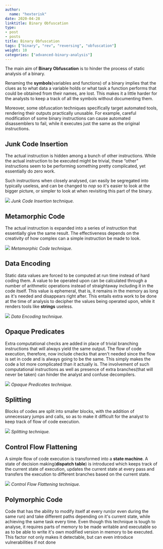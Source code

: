 ```yaml
---
author:
  name: "hexterisk"
date: 2020-04-28
linktitle: Binary Obfuscation
type:
- post
- posts
title: Binary Obfuscation
tags: ["binary", "rev", "reversing", "obfuscation"]
weight: 10
categories: ["advanced-binary-analysis"]
---
```


The main aim of **Binary Obfuscation** is to hinder the process of static analysis of a binary. 

Renaming the **symbols**(variables and functions) of a binary implies that the clues as to what data a variable holds or what task a function performs that could be obtained from their names, are lost. This makes it a little harder for the analysts to keep a track of all the symbols without documenting them. 

Moreover, some obfuscation techniques specifically target automated tools, rendering their outputs practically unusable. For example, careful modification of some binary instructions can cause automated disassemblers to fail, while it executes just the same as the original instructions.

## Junk Code Insertion

The actual instruction is hidden among a bunch of other instructions. While the actual instruction to be executed might be trivial, these “other” instructions seem to be performing something pretty complicated, yet essentially do zero work.

Such instructions when closely analysed, can easily be segregated into typically useless, and can be changed to _nop_ so it's easier to look at the bigger picture, or simpler to look at when revisiting this part of the binary.

![](/Binary_Obfuscation/cc5ac2e806cd2b62.gif)
_Junk Code Insertion technique._

## Metamorphic Code

The actual instruction is expanded into a series of instruction that essentially give the same result. The effectiveness depends on the creativity of how complex can a simple instruction be made to look.

![](/Binary_Obfuscation/efa49547f45c2d7e.gif)
_Metamorphic Code technique._

## Data Encoding

Static data values are forced to be computed at run time instead of hard coding them. A value to be operated upon can be calculated through a number of arithmetic operations instead of straightaway including it in the code itself. This value is ephemeral, that is, it remains in the memory as long as it's needed and disappears right after. This entails extra work to be done at the time of analysis to decipher the values being operated upon, while it renders tools like **strings** useless.

![](/Binary_Obfuscation/de138c9f51bad4b5.gif)
_Data Encoding technique._

## Opaque Predicates

Extra computational checks are added in place of trivial branching instructions that will always yield the same output. The flow of code execution, therefore, now include checks that aren't needed since the flow is set in code and is always going to be the same. This simply makes the code a lot more complicated than it actually is. The involvement of such computational instructions as well as presence of extra branches(that will never be taken) can hinder the analyst and confuse decompilers.

![](/Binary_Obfuscation/2_image.png)
_Opaque Predicates technique._

## Splitting

Blocks of codes are split into smaller blocks, with the addition of unnecessary jumps and calls, so as to make it difficult for the analyst to keep track of flow of code execution.

![](/Binary_Obfuscation/1_image.png)
_Splitting technique._

## Control Flow Flattening

A simple flow of code execution is transformed into a **state machine**. A state of decision making(**dispatch table**) is introduced which keeps track of the current state of execution, updates the current state at every pass and transfers the execution to different branches based on the current state.

![](/Binary_Obfuscation/350577af599d101d.gif)
_Control Flow Flattening technique._

## Polymorphic Code

Code that has the ability to modify itself at every run(or even during the same run) and take different paths depending on it's current state, while achieving the same task every time. Even though this technique is tough to analyse, it requires parts of memory to be made writable and executable so as to be able to write it's own modified version in memory to be executed. This factor not only makes it detectable, but can even introduce vulnerabilities if not done 
